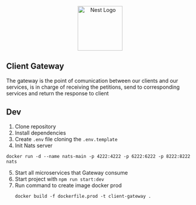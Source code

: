 <p align="center">
  <a href="http://nestjs.com/" target="blank"><img src="https://nestjs.com/img/logo-small.svg" width="120" alt="Nest Logo" /></a>
</p>

## Client Gateway
The gateway is the point of comunication between our clients and our services, is in charge of receiving the petitions, send to corresponding services and return the response to client

## Dev
1. Clone repository
2. Install dependencies
3. Create `.env` file cloning the `.env.template`
4. Init Nats server
```
docker run -d --name nats-main -p 4222:4222 -p 6222:6222 -p 8222:8222 nats
```
5. Start all microservices that Gateway consume
6. Start project with `npm run start:dev`
7. Run command to create image docker prod
    ```
    docker build -f dockerfile.prod -t client-gateway .
    ```
